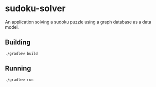 # sudoku-solver
An application solving a sudoku puzzle using a graph database as a data model.

## Building

```
./gradlew build
```

## Running

```
./gradlew run
```
